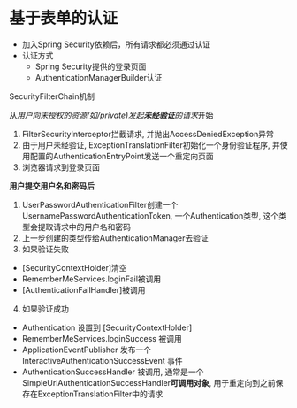 # 基于表单的认证

- 加入Spring Security依赖后，所有请求都必须通过认证
- 认证方式
  - Spring Security提供的登录页面
  - AuthenticationManagerBuilder认证

SecurityFilterChain机制

从*用户向未授权的资源(如/private)发起**未经验证**的请求*开始

1. FilterSecurityInterceptor拦截请求, 并抛出AccessDeniedException异常
2. 由于用户未经验证, ExceptionTranslationFilter初始化一个身份验证程序, 并使用配置的AuthenticationEntryPoint发送一个重定向页面
3. 浏览器请求到登录页面

**用户提交用户名和密码后**

1. UserPasswordAuthenticationFilter创建一个UsernamePasswordAuthenticationToken, 一个Authentication类型, 这个类型会提取请求中的用户名和密码
2. 上一步创建的类型传给AuthenticationManager去验证
3. 如果验证失败

- [SecurityContextHolder]清空
- RememberMeServices.loginFail被调用
- [AuthenticationFailHandler]被调用

4. 如果验证成功

- Authentication 设置到 [SecurityContextHolder]
- RememberMeServices.loginSuccess 被调用
- ApplicationEventPublisher 发布一个InteractiveAuthenticationSuccessEvent 事件
- AuthenticationSuccessHandler 被调用, 通常是一个SimpleUrlAuthenticationSuccessHandler**可调用对象**, 用于重定向到之前保存在ExceptionTranslationFilter中的请求
